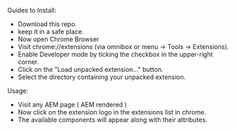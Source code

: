 Guides to Install:
  - Download this repo.
  - keep it in a safe place. 
  - Now open Chrome Browser
  - Visit chrome://extensions (via omnibox or menu -> Tools -> Extensions).
  - Enable Developer mode by ticking the checkbox in the upper-right corner.
  - Click on the "Load unpacked extension..." button.
  - Select the directory containing your unpacked extension.
  
Usage: 
  - Visit any AEM page ( AEM rendered )
  - Now click on the extension logo in the extensions list in chrome. 
  - The available components will appear along with their attributes. 
